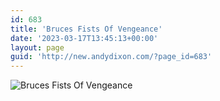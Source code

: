 ```yaml
---
id: 683
title: 'Bruces Fists Of Vengeance'
date: '2023-03-17T13:45:13+00:00'
layout: page
guid: 'http://new.andydixon.com/?page_id=683'
---
```


![Bruces Fists Of Vengeance](https://i0.wp.com/assets.g8x2.ldn.idrivee2-23.com/posters/Bruces%20Fists%20Of%20Vengeance%2001.jpg?w=1200&ssl=1 "Bruces Fists Of Vengeance")